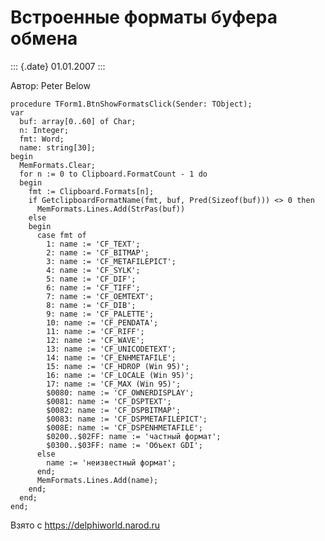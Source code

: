 Встроенные форматы буфера обмена
================================

::: {.date}
01.01.2007
:::

Автор: Peter Below

    procedure TForm1.BtnShowFormatsClick(Sender: TObject);
    var
      buf: array[0..60] of Char;
      n: Integer;
      fmt: Word;
      name: string[30];
    begin
      MemFormats.Clear;
      for n := 0 to Clipboard.FormatCount - 1 do
      begin
        fmt := Clipboard.Formats[n];
        if GetclipboardFormatName(fmt, buf, Pred(Sizeof(buf))) <> 0 then
          MemFormats.Lines.Add(StrPas(buf))
        else
        begin
          case fmt of
            1: name := 'CF_TEXT';
            2: name := 'CF_BITMAP';
            3: name := 'CF_METAFILEPICT';
            4: name := 'CF_SYLK';
            5: name := 'CF_DIF';
            6: name := 'CF_TIFF';
            7: name := 'CF_OEMTEXT';
            8: name := 'CF_DIB';
            9: name := 'CF_PALETTE';
            10: name := 'CF_PENDATA';
            11: name := 'CF_RIFF';
            12: name := 'CF_WAVE';
            13: name := 'CF_UNICODETEXT';
            14: name := 'CF_ENHMETAFILE';
            15: name := 'CF_HDROP (Win 95)';
            16: name := 'CF_LOCALE (Win 95)';
            17: name := 'CF_MAX (Win 95)';
            $0080: name := 'CF_OWNERDISPLAY';
            $0081: name := 'CF_DSPTEXT';
            $0082: name := 'CF_DSPBITMAP';
            $0083: name := 'CF_DSPMETAFILEPICT';
            $008E: name := 'CF_DSPENHMETAFILE';
            $0200..$02FF: name := 'частный формат';
            $0300..$03FF: name := 'Объект GDI';
          else
            name := 'неизвестный формат';
          end;
          MemFormats.Lines.Add(name);
        end;
      end;
    end;

Взято с <https://delphiworld.narod.ru>

